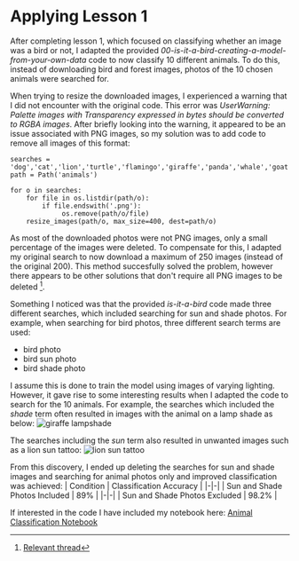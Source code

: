 # Applying Lesson 1
After completing lesson 1, which focused on classifying whether an image was a bird or not, I adapted the provided _00-is-it-a-bird-creating-a-model-from-your-own-data_ code to now classify 10 different animals. To do this, instead of downloading bird and forest images, photos of the 10 chosen animals were searched for. 

When trying to resize the downloaded images, I experienced a warning that I did not encounter with the original code. This error was _UserWarning: Palette images with Transparency expressed in bytes should be converted to RGBA images_. After briefly looking into the warning, it appeared to be an issue associated with PNG images, so my solution was to add code to remove all images of this format:
```
searches = 'dog','cat','lion','turtle','flamingo','giraffe','panda','whale','goat','chicken'
path = Path('animals')

for o in searches:
    for file in os.listdir(path/o): 
        if file.endswith('.png'):
             os.remove(path/o/file)
    resize_images(path/o, max_size=400, dest=path/o)
```

As most of the downloaded photos were not PNG images, only a small percentage of the images were deleted. To compensate for this, I adapted my original search to now download a maximum of 250 images (instead of the original 200). This method succesfully solved the problem, however there appears to be other solutions that don't require all PNG images to be deleted [^1].

Something I noticed was that the provided _is-it-a-bird_ code made three different searches, which included searching for sun and shade photos. For example, when searching for bird photos, three different search terms are used: 
- bird photo
- bird sun photo
- bird shade photo

I assume this is done to train the model using images of varying lighting. However, it gave rise to some interesting results when I adapted the code to search for the 10 animals. For example, the searches which included the _shade_ term often resulted in images with the animal on a lamp shade as below:
![giraffe lampshade](https://github.com/bridgetcasey1/bridgetcasey1.github.io/assets/113487655/d92339bd-a881-4559-9b17-5546ce25611c)

The searches including the _sun_ term also resulted in unwanted images such as a lion sun tattoo: 
![lion sun tattoo](https://github.com/bridgetcasey1/bridgetcasey1.github.io/assets/113487655/8c11a78e-3658-4441-b596-57c360baab4d)

From this discovery, I ended up deleting the searches for sun and shade images and searching for animal photos only and improved classification was achieved:
| Condition | Classification Accuracy |
|-|-|
| Sun and Shade Photos Included | 89% |
|-|-|
| Sun and Shade Photos Excluded | 98.2% |

If interested in the code I have included my notebook here: [Animal Classification Notebook](/pdf/ELEC4630_A3_Q2.pdf)

[^1]: [Relevant thread](https://stackoverflow.com/questions/70839890/pil-remove-error-userwarning-palette-images-with-transparency-expressed-in-byt)
